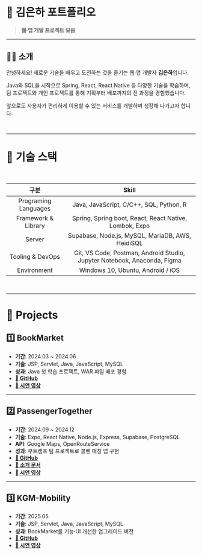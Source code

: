 # 📌 김은하 포트폴리오
> **웹·앱 개발 프로젝트 모음**

---

## 👩‍💻 소개
안녕하세요! 새로운 기술을 배우고 도전하는 것을 즐기는 웹·앱 개발자 **김은하**입니다.  

Java와 SQL을 시작으로 Spring, React, React Native 등 다양한 기술을 학습하며,  
팀 프로젝트와 개인 프로젝트를 통해 기획부터 배포까지의 전 과정을 경험했습니다.

앞으로도 사용자가 편리하게 이용할 수 있는 서비스를 개발하며 성장해 나가고자 합니다.

<br/>

---

# 📄 기술 스택
<br/>

 |   구분                 |  Skill  |
 | :--------------------: | :--------: |
 |   Programing Languages |                         Java, JavaScript, C/C++, SQL, Python, R                          |
 |   Framework & Library  |                   Spring, Spring boot, React, React Native, Lombok, Expo                 |
 |          Server        |                       Supabase, Node.js, MySQL, MariaDB, AWS, HeidiSQL                   |
 |    Tooling & DevOps    |    Git, VS Code, Postman, Android Studio, Jupyter Notebook, Anaconda, Figma   |
 |       Environment      |                         Windows 10, Ubuntu, Android / iOS                         |

</br>

---

# 📑 Projects


## 1️⃣ BookMarket 
- **기간**: 2024.03 ~ 2024.06  
- **기술**: JSP, Servlet, Java, JavaScript, MySQL  
- **성과**: Java 첫 학습 프로젝트, WAR 파일 배포 경험  
- **[🔗 GitHub](https://github.com/Kimagha/BookMarket)**  
- **[🎥 시연 영상](https://youtu.be/1FjqL-76seA?si=P_djGNxOO_VVuoq1)**  


---



## 2️⃣ PassengerTogether
- **기간**: 2024.09 ~ 2024.12  
- **기술**: Expo, React Native, Node.js, Express, Supabase, PostgreSQL  
- **API**: Google Maps, OpenRouteService  
- **성과**: 부트캠프 팀 프로젝트로 콜벤 매칭 앱 구현  
- **[🔗 GitHub](https://github.com/Macaping/PassengerTogether)**  
- **[📄 소개 문서](https://github.com/Kimagha/PassengerTogether_README)**  
- **[🎥 시연 영상](https://youtube.com/shorts/n2gDlkTz28o?si=YzufDjJ9V6BhUiCk)**  

---

## 3️⃣ KGM-Mobility
- **기간**: 2025.05  
- **기술**: JSP, Servlet, Java, JavaScript, MySQL  
- **성과**: BookMarket를 기능·UI 개선한 업그레이드 버전  
- **[🔗 GitHub](https://github.com/Kimagha/KGM-Mobility)**  
- **[🎥 시연 영상](https://youtu.be/MeYfV2ZFSXM?si=2e8rzlgnC8t1nSUo)** 

